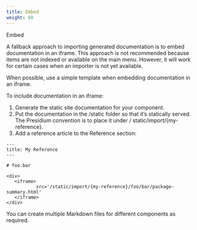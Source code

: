 ```yaml
---
title: Embed
weight: 60
---
```

Embed

A fallback approach to importing generated documentation is to embed documentation in an iframe. This approach is not recommended because items are not indexed or available on the main menu. However, it will work for certain cases when an importer is not yet available.

When possible, use a simple template when embedding documentation in an iframe.

To include documentation in an iframe:
1. Generate the static site documentation for your component.
2. Put the documentation in the /static folder so that it’s statically served. The Presidium convention is to place it under /     static/import/{my-reference}.
3. Add a reference article to the Reference section:

```
---
title: My Reference
---

# foo.bar

<div>
   <iframe>
           src='/static/import/{my-reference}/foo/bar/package-summary.html'
   </iframe>
</div>
```

You can create multiple Markdown files for different components as required.
